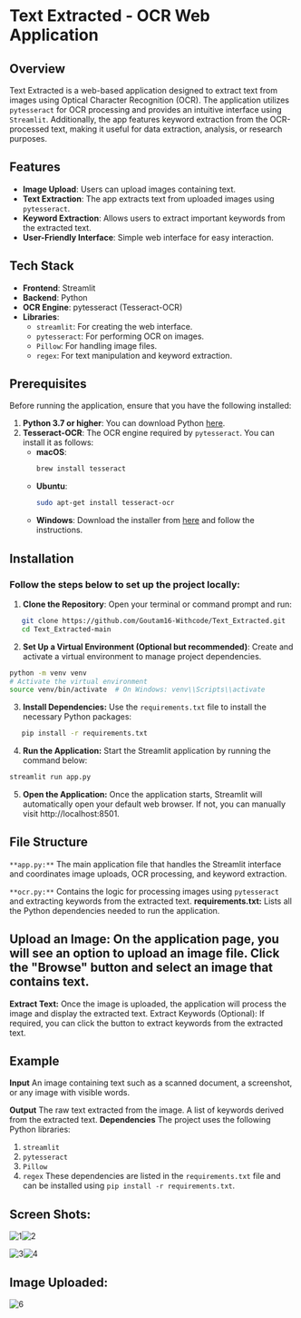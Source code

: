 # Text Extracted - OCR Web Application

## Overview

Text Extracted is a web-based application designed to extract text from images using Optical Character Recognition (OCR). The application utilizes `pytesseract` for OCR processing and provides an intuitive interface using `Streamlit`. Additionally, the app features keyword extraction from the OCR-processed text, making it useful for data extraction, analysis, or research purposes.

## Features

- **Image Upload**: Users can upload images containing text.
- **Text Extraction**: The app extracts text from uploaded images using `pytesseract`.
- **Keyword Extraction**: Allows users to extract important keywords from the extracted text.
- **User-Friendly Interface**: Simple web interface for easy interaction.

## Tech Stack

- **Frontend**: Streamlit
- **Backend**: Python
- **OCR Engine**: pytesseract (Tesseract-OCR)
- **Libraries**:
  - `streamlit`: For creating the web interface.
  - `pytesseract`: For performing OCR on images.
  - `Pillow`: For handling image files.
  - `regex`: For text manipulation and keyword extraction.

## Prerequisites

Before running the application, ensure that you have the following installed:

1. **Python 3.7 or higher**: You can download Python [here](https://www.python.org/downloads/).
2. **Tesseract-OCR**: The OCR engine required by `pytesseract`. You can install it as follows:
   - **macOS**: 
     ```bash
     brew install tesseract
     ```
   - **Ubuntu**: 
     ```bash
     sudo apt-get install tesseract-ocr
     ```
   - **Windows**: Download the installer from [here](https://github.com/tesseract-ocr/tesseract/wiki) and follow the instructions.

## Installation

### Follow the steps below to set up the project locally:

1. **Clone the Repository**:
   Open your terminal or command prompt and run:

```bash
   git clone https://github.com/Goutam16-Withcode/Text_Extracted.git
   cd Text_Extracted-main
```

2. **Set Up a Virtual Environment (Optional but recommended)**: Create and activate a virtual environment to manage project dependencies.
  
```bash
python -m venv venv
# Activate the virtual environment
source venv/bin/activate  # On Windows: venv\\Scripts\\activate
```

3. **Install Dependencies:** Use the `requirements.txt` file to install the necessary Python packages:

```bash
   pip install -r requirements.txt
```

4. **Run the Application:** Start the Streamlit application by running the command below:
   
```bash
streamlit run app.py
```

5. **Open the Application:** Once the application starts, Streamlit will automatically open your default web browser. If not, you can manually visit http://localhost:8501.
   
## File Structure

`**app.py:**`  The main application file that handles the Streamlit interface and coordinates image uploads, OCR processing, and keyword extraction.

`**ocr.py:**`  Contains the logic for processing images using `pytesseract` and extracting keywords from the extracted text.
**requirements.txt:** Lists all the Python dependencies needed to run the application.

## Upload an Image: On the application page, you will see an option to upload an image file. Click the "Browse" button and select an image that contains text.
**Extract Text:** Once the image is uploaded, the application will process the image and display the extracted text.
Extract Keywords (Optional): If required, you can click the button to extract keywords from the extracted text.

## Example
**Input**
An image containing text such as a scanned document, a screenshot, or any image with visible words.

**Output**
The raw text extracted from the image.
A list of keywords derived from the extracted text.
**Dependencies**
The project uses the following Python libraries:

1. `streamlit`
2. `pytesseract`
3. `Pillow`
4. `regex`
These dependencies are listed in the `requirements.txt` file and can be installed using `pip install -r requirements.txt`.


## Screen Shots:
![1](https://github.com/user-attachments/assets/9c3a5779-769f-4367-9ea9-e501a25b89b8)![2](https://github.com/user-attachments/assets/e83695e4-1ba8-48e9-b820-add607abdbf3)

![3](https://github.com/user-attachments/assets/b0116d65-6193-44dd-a3ba-c639638d80d2)![4](https://github.com/user-attachments/assets/12b6a0bd-8f8b-435a-9e79-c2f7272eb0ef)

## Image Uploaded: 
![6](https://github.com/user-attachments/assets/91204189-0396-4bb5-a05c-2876b4c0425f)



